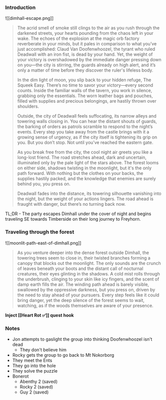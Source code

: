 ### Introduction

![[dimhall-escape.png]]

>The acrid smell of smoke still clings to the air as you rush through the darkened streets, your hearts pounding from the chaos left in your wake. The echoes of the explosion at the magic orb factory reverberate in your minds, but it pales in comparison to what you’ve just accomplished: Claud Van Doofenwhoozel, the tyrant who ruled Deadwall with an iron fist, is dead by your hand. Yet, the weight of your victory is overshadowed by the immediate danger pressing down on you—the city is stirring, the guards already on high alert, and it’s only a matter of time before they discover the ruler's lifeless body.
>
>In the dim light of moon, you slip back to your hidden refuge, The Squeek Easy. There’s no time to savor your victory—every second counts. Inside the familiar walls of the tavern, you work in silence, grabbing only the essentials. The worn leather bags and pouches, filled with supplies and precious belongings, are hastily thrown over shoulders.
>
>Outside, the city of Deadwall feels suffocating, its narrow alleys and towering walls closing in. You can hear the distant shouts of guards, the barking of orders as patrols scramble to respond to the night’s events. Every step you take away from the castle brings with it a growing sense of urgency, as if the city itself is tightening its grip on you. But you don’t stop. Not until you’ve reached the eastern gate.
>
>As you break free from the city, the cool night air greets you like a long-lost friend. The road stretches ahead, dark and uncertain, illuminated only by the pale light of the stars above. The forest looms on either side, shadows twisting in the moonlight, but it's the only path forward. With nothing but the clothes on your backs, the supplies hastily packed, and the knowledge that enemies are surely behind you, you press on.
>
>Deadwall fades into the distance, its towering silhouette vanishing into the night, but the weight of your actions lingers. The road ahead is fraught with danger, but there’s no turning back now.

TL;DR - The party escapes Dimhall under the cover of night and begins traveling SE towards Timberside on their long journey to Freyhorn.

### Traveling through the forest

![[moonlit-path-east-of-dimhall.png]]

>As you venture deeper into the dense forest outside Dimhall, the towering trees seem to close in, their twisted branches forming a canopy that blocks out the moonlight. The only sounds are the crunch of leaves beneath your boots and the distant call of nocturnal creatures, their eyes glinting in the shadows. A cold mist rolls through the underbrush, clinging to your skin like icy fingers, and the scent of damp earth fills the air. The winding path ahead is barely visible, swallowed by the oppressive darkness, but you press on, driven by the need to stay ahead of your pursuers. Every step feels like it could bring danger, yet the deep silence of the forest seems to wait, watching, as if the woods themselves are aware of your presence.

**Inject [[Heart Rot ✅]] quest hook**

### Notes

- Jon attempts to gaslight the group into thinking Doofenwhoozel isn't dead
	- They don't believe him
- Rocky gets the group to go back to Mt Nokorborg
- They meet the Ents
- They go into the hole
- They solve the puzzle
- Bonerot
	- Abenthy 2 (saved)
	- Rocky 2 (saved)
	- Guy 2 (saved)